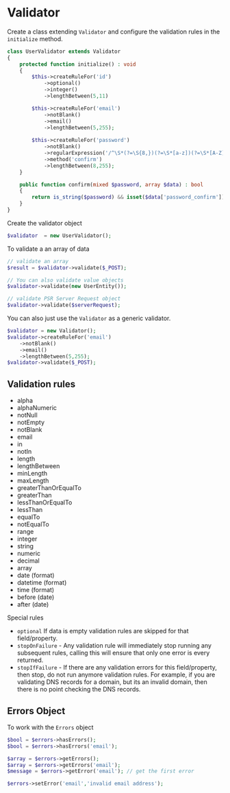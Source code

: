 # Validator

Create a class extending `Validator` and configure the validation rules in the `initialize` method.

```php
class UserValidator extends Validator
{
    protected function initialize() : void 
    {
        $this->createRuleFor('id')
            ->optional() 
            ->integer() 
            ->lengthBetween(5,11)

        $this->createRuleFor('email')
            ->notBlank()
            ->email()
            ->lengthBetween(5,255);
        
        $this->createRuleFor('password')
            ->notBlank()
            ->regularExpression('/^\S*(?=\S{8,})(?=\S*[a-z])(?=\S*[A-Z])(?=\S*[\d])\S*$/');
            ->method('confirm')
            ->lengthBetween(8,255);
    }

    public function confirm(mixed $password, array $data) : bool 
    {
        return is_string($password) && isset($data['password_confirm']) && $password === $data['password_confirm'];
    }
}
```

Create the validator object

```php
$validator  = new UserValidator();
```

To validate a an array of data

```php
// validate an array
$result = $validator->validate($_POST);

// You can also validate value objects
$validator->validate(new UserEntity());

// validate PSR Server Request object
$validator->validate($serverRequest);
```

You can also just use the `Validator` as a generic validator.

```php
$validator = new Validator();
$validator->createRuleFor('email')
    ->notBlank()
    ->email()
    ->lengthBetween(5,255);
$validator->validate($_POST);
```


## Validation rules

- alpha
- alphaNumeric
- notNull
- notEmpty
- notBlank
- email
- in
- notIn
- length
- lengthBetween
- minLength
- maxLength
- greaterThanOrEqualTo
- greaterThan
- lessThanOrEqualTo
- lessThan
- equalTo
- notEqualTo
- range
- integer
- string
- numeric
- decimal
- array
- date (format)
- datetime (format)
- time (format)
- before (date)
- after  (date)

Special rules

- `optional` If data is empty validation rules are skipped for that field/property.
- `stopOnFailure` - Any validation rule will immediately stop running any subsequent rules, calling this will ensure that only one error is every returned.
- `stopIfFailure` - If there are any validation errors for this field/property, then stop, do not run anymore validation rules. For example, if you are validating DNS records for a domain, but its an invalid domain, then there is no point checking the DNS records.


## Errors Object

To work with the `Errors` object

```php
$bool = $errors->hasErrors();
$bool = $errors->hasErrors('email');

$array = $errors->getErrors();
$array = $errors->getErrors('email');
$message = $errors->getError('email'); // get the first error

$errors->setError('email','invalid email address');
```
